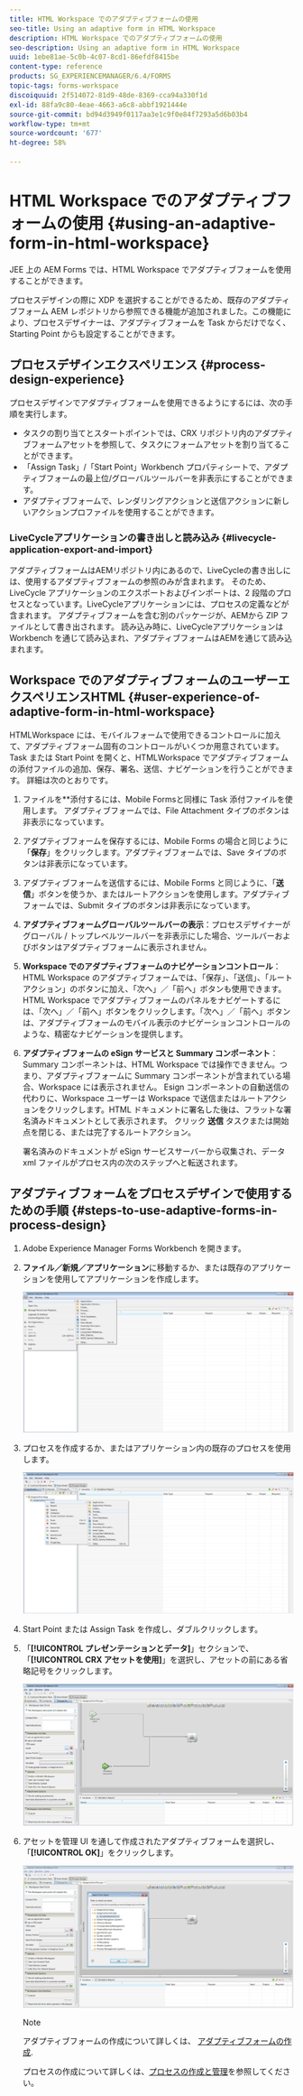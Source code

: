 ```yaml
---
title: HTML Workspace でのアダプティブフォームの使用
seo-title: Using an adaptive form in HTML Workspace
description: HTML Workspace でのアダプティブフォームの使用
seo-description: Using an adaptive form in HTML Workspace
uuid: 1ebe81ae-5c0b-4c07-8cd1-86efdf8415be
content-type: reference
products: SG_EXPERIENCEMANAGER/6.4/FORMS
topic-tags: forms-workspace
discoiquuid: 2f514072-81d9-48de-8369-cca94a330f1d
exl-id: 88fa9c80-4eae-4663-a6c8-abbf1921444e
source-git-commit: bd94d3949f0117aa3e1c9f0e84f7293a5d6b03b4
workflow-type: tm+mt
source-wordcount: '677'
ht-degree: 58%

---
```


# HTML Workspace でのアダプティブフォームの使用 {#using-an-adaptive-form-in-html-workspace}

JEE 上の AEM Forms では、HTML Workspace でアダプティブフォームを使用することができます。

プロセスデザインの際に XDP を選択することができるため、既存のアダプティブフォーム AEM レポジトリから参照できる機能が追加されました。この機能により、プロセスデザイナーは、アダプティブフォームを Task からだけでなく、Starting Point からも設定することができます。

## プロセスデザインエクスペリエンス {#process-design-experience}

プロセスデザインでアダプティブフォームを使用できるようにするには、次の手順を実行します。

* タスクの割り当てとスタートポイントでは、CRX リポジトリ内のアダプティブフォームアセットを参照して、タスクにフォームアセットを割り当てることができます。
* 「Assign Task」/「Start Point」Workbench プロパティシートで、アダプティブフォームの最上位/グローバルツールバーを非表示にすることができます。
* アダプティブフォームで、レンダリングアクションと送信アクションに新しいアクションプロファイルを使用することができます。

### LiveCycleアプリケーションの書き出しと読み込み {#livecycle-application-export-and-import}

アダプティブフォームはAEMリポジトリ内にあるので、LiveCycleの書き出しには、使用するアダプティブフォームの参照のみが含まれます。 そのため、LiveCycle アプリケーションのエクスポートおよびインポートは、2 段階のプロセスとなっています。LiveCycleアプリケーションには、プロセスの定義などが含まれます。 アダプティブフォームを含む別のパッケージが、AEMから ZIP ファイルとして書き出されます。 読み込み時に、LiveCycleアプリケーションは Workbench を通じて読み込まれ、アダプティブフォームはAEMを通じて読み込まれます。

## Workspace でのアダプティブフォームのユーザーエクスペリエンスHTML {#user-experience-of-adaptive-form-in-html-workspace}

HTMLWorkspace には、モバイルフォームで使用できるコントロールに加えて、アダプティブフォーム固有のコントロールがいくつか用意されています。 Task または Start Point を開くと、HTMLWorkspace でアダプティブフォームの添付ファイルの追加、保存、署名、送信、ナビゲーションを行うことができます。 詳細は次のとおりです。

1. ファイルを**添付するには、Mobile Formsと同様に Task 添付ファイルを使用します。 アダプティブフォームでは、File Attachment タイプのボタンは非表示になっています。

1. アダプティブフォームを保存するには、Mobile Forms の場合と同じように「**保存**」をクリックします。アダプティブフォームでは、Save タイプのボタンは非表示になっています。

1. アダプティブフォームを送信するには、Mobile Forms と同じように、「**送信**」ボタンを使うか、またはルートアクションを使用します。アダプティブフォームでは、Submit タイプのボタンは非表示になっています。

1. **アダプティブフォームグローバルツールバーの表示**：プロセスデザイナーがグローバル / トップレベルツールバーを非表示にした場合、ツールバーおよびボタンはアダプティブフォームに表示されません。

1. **Workspace でのアダプティブフォームのナビゲーションコントロール**：HTML Workspace のアダプティブフォームでは、「保存」、「送信」、「ルートアクション」のボタンに加え、「次へ」／「前へ」ボタンも使用できます。HTML Workspace でアダプティブフォームのパネルをナビゲートするには、「次へ」／「前へ」ボタンをクリックします。「次へ」／「前へ」ボタンは、アダプティブフォームのモバイル表示のナビゲーションコントロールのような、精密なナビゲーションを提供します。

1. **アダプティブフォームの eSign サービスと Summary コンポーネント**：Summary コンポーネントは、HTML Workspace では操作できません。つまり、アダプティブフォームに Summary コンポーネントが含まれている場合、Workspace には表示されません。 Esign コンポーネントの自動送信の代わりに、Workspace ユーザーは Workspace で送信またはルートアクションをクリックします。HTML ドキュメントに署名した後は、フラットな署名済みドキュメントとして表示されます。 クリック **送信** タスクまたは開始点を閉じる、または完了するルートアクション。

   署名済みのドキュメントが eSign サービスサーバーから収集され、データ xml ファイルがプロセス内の次のステップへと転送されます。

## アダプティブフォームをプロセスデザインで使用するための手順 {#steps-to-use-adaptive-forms-in-process-design}

1. Adobe Experience Manager Forms Workbench を開きます。

1. **ファイル／新規／アプリケーション**&#x200B;に移動するか、または既存のアプリケーションを使用してアプリケーションを作成します。

   ![新しいアプリケーションの作成](assets/create_new_appl.png)

1. プロセスを作成するか、またはアプリケーション内の既存のプロセスを使用します。

   ![新しいプロセスの作成](assets/create_new_process.png)

1. Start Point または Assign Task を作成し、ダブルクリックします。
1. 「**[!UICONTROL プレゼンテーションとデータ]**」セクションで、「**[!UICONTROL CRX アセットを使用]**」を選択し、アセットの前にある省略記号をクリックします。

   ![CRX アセットを使用](assets/use_crx_asset.png)

1. アセットを管理 UI を通して作成されたアダプティブフォームを選択し、「**[!UICONTROL OK]**」をクリックします。

   ![アダプティブフォームの選択](assets/selecting_form.png)

   >[!NOTE]
   >
   >アダプティブフォームの作成について詳しくは、 [アダプティブフォームの作成](/help/forms/using/creating-adaptive-form.md).
   >
   >プロセスの作成について詳しくは、[プロセスの作成と管理](https://help.adobe.com/ja_JP/AEMForms/6.1/WorkbenchHelp/WS92d06802c76abadb-1cc35bda128261a20dd-7ff7.2.html)を参照してください。

